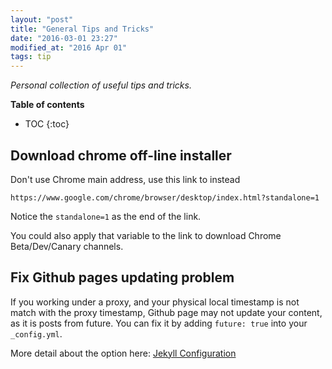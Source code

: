 ```yaml
---
layout: "post"
title: "General Tips and Tricks"
date: "2016-03-01 23:27"
modified_at: "2016 Apr 01"
tags: tip
---
```


_Personal collection of useful tips and tricks._

**Table of contents**

* TOC
{:toc}


Download chrome off-line installer
----------------------------------

Don't use Chrome main address, use this link to instead

```
https://www.google.com/chrome/browser/desktop/index.html?standalone=1
```

Notice the `standalone=1` as the end of the link.

You could also apply that variable to the link to download Chrome
Beta/Dev/Canary channels.


Fix Github pages updating problem
---------------------------------

If you working under a proxy, and your physical local timestamp is not match
with the proxy timestamp, Github page may not update your content, as it is
posts from future. You can fix it by adding `future: true` into your
`_config.yml`.

More detail about the option here: [Jekyll Configuration](https://jekyllrb.com/docs/configuration/)

